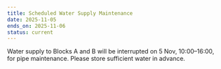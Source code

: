 ```yaml
---
title: Scheduled Water Supply Maintenance
date: 2025-11-05
ends_on: 2025-11-06
status: current
---
```


Water supply to Blocks A and B will be interrupted on 5 Nov, 10:00–16:00, for pipe maintenance. Please store sufficient water in advance.
